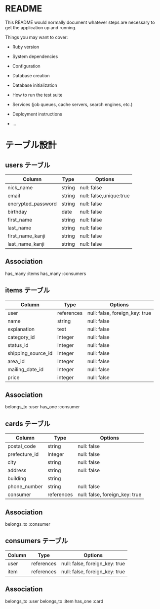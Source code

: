 # README

This README would normally document whatever steps are necessary to get the
application up and running.

Things you may want to cover:

* Ruby version

* System dependencies

* Configuration

* Database creation

* Database initialization

* How to run the test suite

* Services (job queues, cache servers, search engines, etc.)

* Deployment instructions

* ...
# テーブル設計

## users テーブル
| Column                  | Type       | Options                        |
| ----------------------- | ---------- | ------------------------------ |
| nick_name               | string     | null: false                    |
| email                   | string     | null: false,unique:true        |
| encrypted_password      | string     | null: false                    |
| birthday                | date       | null: false                    |
| first_name              | string     | null: false                    |
| last_name               | string     | null: false                    |
| first_name_kanji        | string     | null: false                    |
| last_name_kanji         | string     | null: false                    |

## Association
has_many :items
has_many :consumers

## items テーブル
| Column               | Type       | Options                        |
| -------------------- | ---------- | ------------------------------ |
| user                 | references | null: false, foreign_key: true |
| name                 | string     | null: false                    |
| explanation          | text       | null: false                    |
| category_id          | Integer    | null: false                    |
| status_id            | Integer    | null: false                    |
| shipping_source_id   | Integer    | null: false                    |
| area_id              | Integer    | null: false                    |
| mailing_date_id      | Integer    | null: false                    |
| price                | integer    | null: false                    |

## Association
belongs_to :user
has_one :consumer

## cards テーブル
| Column               | Type       | Options                        |
| -------------------- | ---------- | ------------------------------ |
| postal_code          | string     | null: false                    |
| prefecture_id        | Integer    | null: false                    |
| city                 | string     | null: false                    |
| address              | string     | null: false                    |
| building             | string     |                                |
| phone_number         | string     | null: false                    |
| consumer             | references | null: false, foreign_key: true |

## Association
belongs_to :consumer


## consumers テーブル
| Column               | Type       | Options                        |
| -------------------- | ---------- | ------------------------------ |
| user                 | references | null: false, foreign_key: true |
| item                 | references | null: false, foreign_key: true |

## Association
belongs_to :user
belongs_to :item
has_one :card